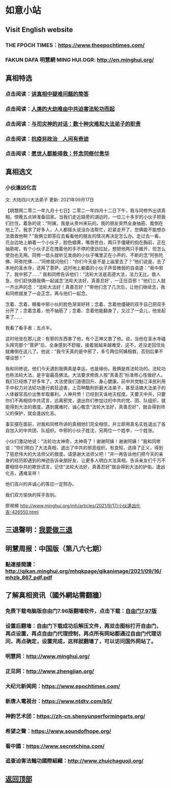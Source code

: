 # 如意小站

## Visit English website

### THE FPOCH TIMES：https://www.theepochtimes.com/

### FAKUN DAFA 明慧網 MING HUI.OGR: http://en.minghui.org/

## 真相特选

### 点击阅读：[讲真相中疑难问题的简答](https://github.com/pinhe91/jcxw3/tree/main)

### 点击阅读：[人类的大劫难由中共迫害法轮功而起](https://github.com/pinhe91/jcxw4/tree/main) 

### 点击阅读：[与司灾神的对话：数十种灾难和大法弟子的职责](https://github.com/pinhe91/jcxw1/tree/main) 

### 点击阅读：[抗疫非政治　人间有奇迹](https://github.com/pinhe91/jcxw2/tree/main) 

### 点击阅读：[愿世人都能得救：怀念同修付贵华](https://github.com/pinhe91/jcxw5/tree/main)

## 真相选文

### 小伙逢凶化吉

文: 大陆四川大法弟子 更新: 2021年09月17日

【明慧网二零二一年九月十七日】二零二一年四月十二日下午，我与同修外出讲真相，傍晚五点钟准备回家。当我们走近路旁的湖边时，一位三十多岁的小伙子把我们拦住，着急的说：“阿姨，我是从贵州来玩的。我的朋友突然全身抽筋、裁倒在地上了。我求了好多人，人人都摇头说没办法帮忙，赶紧走开了。您俩能不能想办法救救他啊？”我俩立即答应去看看他的朋友的情况再决定怎么办。走过去一看，花台边地上躺着一个小伙子，脸色蜡黄，嘴唇苍白，两只手僵硬的抱在胸前，正在抽筋呢，有个小伙子正在拽着他的手不停的使劲拉扯，想把他两只手搬开，但怎么使劲也无用。同修一低头就听见发病的小伙子嘴里正在小声的、不断的念“阿弥陀佛、阿弥陀佛……”同修就问他们：“你们今天是不是上庙里去了？”他们说是，去了本地的圣水寺，还拜了菩萨。这时地上躺着的小伙子声音微弱的自语道：“我中邪了，我中邪了……”
我和同修告诉他们：“法轮大法是高德大法，法力无比。救人急，你们赶快跟我俩一起诚念‘法轮大法好，真善忍好’，一正压百邪！”他们三人就一齐出声的念：“法轮大法好！真善忍好！”带他们念了几次后，让他们继续念，我和同修就发了一会正念，再与他们一起念。

念着、念着，眼看中邪小伙的脸色渐渐好转；念着、念着他僵硬的双手自己把双手分开了；念着念着，他不抽筋了；念着、念着他能翻身了，又过了一会儿，他坐起来了……

我看了看手表：五点半。

这时他坐在那儿说：有邪的东西害了他，有个正神又救了他。说，当他在圣水寺磕头拜完那个“菩萨”后，全身感到不舒服，接着就越来越难受，这不，还没走回住处就瘫倒在这儿了。他说：“我今天真的是中邪了，多亏两位阿姨相救，否则后果不堪设想！”

我和同修说，他们今天遇到我俩真是幸运，也是缘份。我俩是炼法轮功的。法轮功也称法轮大法，是宇宙最高佛法。大法要求修炼人按“真善忍”标准修心性做好人。我们已经炼了好多年了。大法使我们道德回升、身心健康。前中共党魁江泽民利用手中权力对法轮功進行疯狂迫害，上百种酷刑折磨大法弟子，甚至活摘大法弟子的人体器官高价出售牟取暴利。人神共愤！已经到天诛地灭程度。天要灭中共，只要你们不再相信中共谎言，远离邪党，退出你们参加过的中共的党、团、队组织，就能得到大法的救度。遇到魔难时，诚心敬念“法轮大法好，真善忍好”，就会得到师父的保护，就会逢凶化吉。

事实摆在面前，对我和同修所讲的真相他们完全相信，并立即用真名实姓退出了各自加入的中共团、队组织。中邪的小伙子姓沈，另两位一个姓李，一个姓张。

小伙们激动地说：“法轮功太神奇，太神奇了！谢谢阿姨！谢谢阿姨！”我和同修说：“你们明白了大法真相，退出了中共的邪恶组织，有良知，选择了正义，得到了慈悲伟大的大法师父的救度。请感谢大法师父吧！”并一再告诉他们把今天的亲身的经历即遇到的神迹告诉亲朋好友，让更多人明白大法真相。告诉亲友们千万不要相信中共的欺世谎言，记住“法轮大法好，真善忍好”就会得到大法的护佑，逢凶化吉，遇难呈祥！

他们高兴的并诚心的答应一定照办。

我们双方愉快的挥手告别。

原視頻 http://www.minghui.org/mh/articles/2021/9/17/小伙逢凶化吉-426550.html

## 三退聲明：[我要做三退](http://tuidang.ddns.net/)

## 明慧周报：中国版（第八六七期）

### 點連接閱讀：http://qikan.minghui.org/mhqkpage/qikanimage/2021/09/16/mhzb_867_pdf.pdf

## 了解真相资讯（國外網站需翻牆）

### 免费下载电脑版自由门7.96版翻墙软件，点击下载：[自由门7.97版](https://github.com/pinhe91/tuiguang/files/6839679/fg797r.zip)

### 设置后翻墙：自由门下载成功后解压文件，再双击图标打开自由门，再点设置，再点自由门代理控制，再点所有网站都通过自由门代理访问，再点确定，设置完成，这样就翻墙了，可以访问国外网站了。

### 明慧网：http://www.minghui.org/

### 正见网：http://www.zhengjian.org/

### 大纪元新闻网：https://www.epochtimes.com/

### 新唐人電視台：https://www.ntdtv.com/b5/

### 神韵艺术团：https://zh-cn.shenyunperformingarts.org/

### 希望之聲：https://www.soundofhope.org/

### 看中國：https://www.secretchina.com/

### 追查迫害法輪功國際組織：http://www.zhuichaguoji.org/

## [返回顶部](https://git.io/Js3EY)

